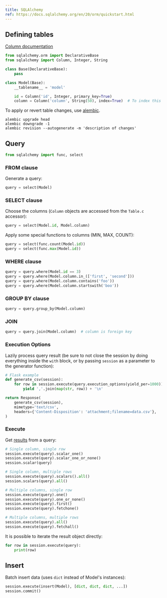 ```yaml
---
title: SQLAlchemy
ref: https://docs.sqlalchemy.org/en/20/orm/quickstart.html
---
```


## Defining tables

[Column documentation](https://docs.sqlalchemy.org/en/20/core/metadata.html#sqlalchemy.schema.Column)

```py
from sqlalchemy.orm import DeclarativeBase
from sqlalchemy import Column, Integer, String

class Base(DeclarativeBase):
    pass

class Model(Base):
    __tablename__ = 'model'

    id = Column('id', Integer, primary_key=True)
    column = Column('column', String(50), index=True)  # To index this column
```

To apply or revert table changes, use [alembic](https://alembic.sqlalchemy.org/en/latest/front.html).

```shell
alembic upgrade head
alembic downgrade -1
alembic revision --autogenerate -m 'description of changes'
```

## Query

```py
from sqlalchemy import func, select
```

### FROM clause

Generate a query:

```py
query = select(Model)
```

### SELECT clause

Choose the columns (`Column` objects are accessed from the `Table.c` accessor):

```py
query = select(Model.id, Model.column)
```

Apply some special functions to columns (MIN, MAX, COUNT):

```py
query = select(func.count(Model.id))
query = select(func.max(Model.id))
```

### WHERE clause

```py
query = query.where(Model.id == 3)
query = query.where(Model.column.in_(['first', 'second']))
query = query.where(Model.column.contains('foo'))
query = query.where(Model.column.startswith('boo'))
```

### GROUP BY clause

```py
query = query.group_by(Model.column)
```

### JOIN

```py
query = query.join(Model.column)  # column is foreign key
```

### Execution Options

Lazily process query result
(be sure to not close the session by doing everything inside the `with` block,
or by passing `session` as a parameter to the generator function):

```py
# Flask example
def generate_csv(session):
    for row in session.execute(query.execution_options(yield_per=1000)):
        yield ','.join(map(str, row)) + '\n'

return Response(
    generate_csv(session),
    mimetype='text/csv',
    headers={'Content-Disposition': 'attachment;filename=data.csv'},
)
```

### Execute

Get [results](https://docs.sqlalchemy.org/en/20/core/connections.html#sqlalchemy.engine.Result)
from a query:

```py
# Single column, single row
session.execute(query).scalar_one()
session.execute(query).scalar_one_or_none()
session.scalar(query)

# Single column, multiple rows
session.execute(query).scalars().all()
session.scalars(query).all()

# Multiple columns, single row
session.execute(query).one()
session.execute(query).one_or_none()
session.execute(query).first()
session.execute(query).fetchone()

# Multiple columns, multiple rows
session.execute(query).all()
session.execute(query).fetchall()
```

It is possible to iterate the result object directly:

```py
for row in session.execute(query):
    print(row)
```

## Insert

Batch insert data (uses `dict` instead of Model's instances):

```py
session.execute(insert(Model), [dict, dict, dict, ...])
session.commit()
```
